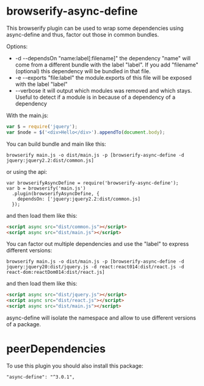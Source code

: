 browserify-async-define
=======================
This browserify plugin can be used to wrap some dependencies using async-define and thus, factor out those in common bundles.

Options:
*  -d --dependsOn "name:label[:filename]" the dependency "name" will come from a different bundle with the label "label". If you add "filename" (optional) this dependency will be bundled in that file.
*  -e --exports "file:label" the module.exports of this file will be exposed with the label "label"
*  --verbose it will output which modules was removed and which stays. Useful to detect if a module is in because of a dependency of a dependency

With the main.js:
```js
var $ = require('jquery');
var $node = $('<div>Hello</div>').appendTo(document.body);
```
You can build bundle and main like this:
```
browserify main.js -o dist/main.js -p [browserify-async-define -d jquery:jquery2.2:dist/common.js]
```
or using the api:
```
var browserifyAsyncDefine = require('browserify-async-define');
var b = browserify('main.js')
  .plugin(browserifyAsyncDefine, {
    dependsOn: ['jquery:jquery2.2:dist/common.js]
  });
```

and then load them like this:
```html
<script async src="dist/common.js"></script>
<script async src="dist/main.js"></script>
```

You can factor out multiple dependencies and use the "label" to express different versions:
```
browserify main.js -o dist/main.js -p [browserify-async-define -d jquery:jquery20:dist/jquery.js -d react:react014:dist/react.js -d react-dom:reactDom014:dist/react.js]
```
and then load them like this:
```html
<script async src="dist/jquery.js"></script>
<script async src="dist/react.js"></script>
<script async src="dist/main.js"></script>
```

async-define will isolate the namespace and allow to use different versions of a package.

peerDependencies
================
To use this plugin you should also install this package:
```
"async-define": "^3.0.1",
```
